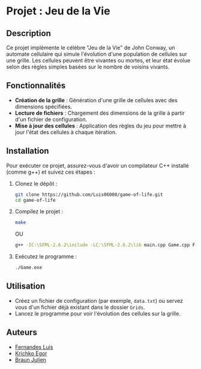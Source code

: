 # Projet : Jeu de la Vie

## Description
Ce projet implémente le célèbre "Jeu de la Vie" de John Conway, un automate cellulaire qui simule l'évolution d'une population de cellules sur une grille. Les cellules peuvent être vivantes ou mortes, et leur état évolue selon des règles simples basées sur le nombre de voisins vivants.

## Fonctionnalités
- **Création de la grille** : Génération d'une grille de cellules avec des dimensions spécifiées.
- **Lecture de fichiers** : Chargement des dimensions de la grille à partir d'un fichier de configuration.
- **Mise à jour des cellules** : Application des règles du jeu pour mettre à jour l'état des cellules à chaque itération.

## Installation
Pour exécuter ce projet, assurez-vous d'avoir un compilateur C++ installé (comme g++) et suivez ces étapes :

1. Clonez le dépôt :
   ```bash
   git clone https://github.com/Luis06000/game-of-life.git
   cd game-of-life
   ```

2. Compilez le projet :
   ```bash
   make
   ```

   OU

   ```bash
   g++ -IC:\SFML-2.6.2\include -LC:\SFML-2.6.2\lib main.cpp Game.cpp FileParser.cpp FileVerify.cpp Grid.cpp Cells.cpp GridVerify.cpp ConsoleObserver.cpp SFMLObserver.cpp ConcreteSubject.cpp Menu.cpp-o game.exe -lsfml-graphics -lsfml-window -lsfml-system
   ```

3. Exécutez le programme :
   ```bash
   ./Game.exe
   ```

## Utilisation
- Créez un fichier de configuration (par exemple, `data.txt`) ou servez vous d'un fichier déjà existant dans le dossier `Grids`.
- Lancez le programme pour voir l'évolution des cellules sur la grille.

## Auteurs
- [Fernandes Luis](https://github.com/Luis06000)
- [Krichko Egor](https://github.com/maratPVE)
- [Braun Julien](https://github.com/Silverxs83)
